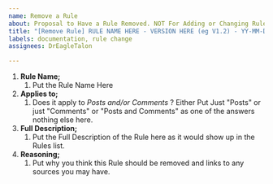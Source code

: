 ```yaml
---
name: Remove a Rule
about: Proposal to Have a Rule Removed. NOT For Adding or Changing Rules.
title: "[Remove Rule] RULE NAME HERE - VERSION HERE (eg V1.2) - YY-MM-DD"
labels: documentation, rule change
assignees: DrEagleTalon

---
```


1. **Rule Name;**
   1. Put the Rule Name Here
2. **Applies to;**
   1. Does it apply to *Posts and/or Comments* ? Either Put Just "Posts" or  just "Comments" or "Posts and Comments" as one of the answers nothing else here.
3. **Full Description;**
   1. Put the Full Description of the Rule here as it would show up in the Rules list.
4. **Reasoning;**
   1. Put why you think this Rule should be removed and links to any sources you may have.
